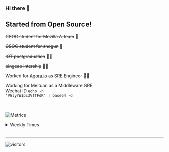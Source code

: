 ### Hi there 👋

Started from Open Source! 
----

<s>GSOC student for Mozilla A-team</s> :fox_face:  <br/> 

<s>GSOC student for shogun</s> :carousel_horse: <br/>

<s>IOT postgraduation</s> :man_student: <br/>

<s>pingcap intership</s> :technologist: <br/>

<s>Worked for [Agora.io](https://www.agora.io/en/) as SRE Engineer  :technologist: </s> <br>
 
Working for Meituan as a Middleware SRE <br/>
Wechat ID <code>echo -n 'VGlyYW1pc3VfTFdK' | base64 -d</code>

<br>

![Metrics](https://metrics.lecoq.io/MikeLing?template=classic&base.header=0&languages=1&followup=1&activity=1&base.indepth=false&languages.limit=8&languages.threshold=0%25&languages.other=false&languages.colors=github&languages.sections=most-used&languages.indepth=false&languages.analysis.timeout=15&languages.categories=markup%2C%20programming&languages.recent.categories=markup%2C%20programming&languages.recent.load=300&languages.recent.days=14&followup.sections=repositories&followup.indepth=false&activity.limit=5&activity.load=300&activity.days=14&activity.visibility=all&activity.timestamps=false&activity.filter=all&config.timezone=Asia%2FShanghai)


<p align="center">
<!-- 	<a href="https://github.com/MikeLing"><img src="https://github-profile-trophy.vercel.app/?username=MikeLing&row=1&theme=flat" alt="achievements"></a> -->
</p>

<details> 
<summary>Weekly Times</summary> 
  
 
 [![willianrod's wakatime stats](https://github-readme-stats.vercel.app/api/wakatime?username=MikeLing)](https://github.com/anuraghazra/github-readme-stats)

</details> 
<br>
<hr>

<p  align="center">

  ![visitors](https://visitor-badge.laobi.icu/badge?page_id=MikeLing.visitor-badge)

</p>
